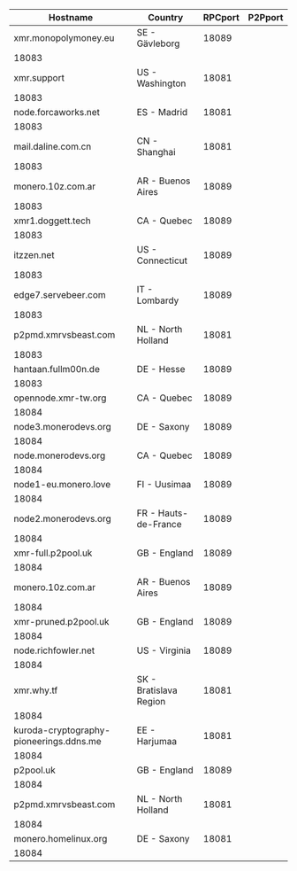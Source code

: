 Hostname | Country | RPCport | P2Pport
--- | --- | --- | ---
xmr.monopolymoney.eu | SE - Gävleborg | 18089
 | 18083
xmr.support | US - Washington | 18081
 | 18083
node.forcaworks.net | ES - Madrid | 18081
 | 18083
mail.daline.com.cn | CN - Shanghai | 18081
 | 18083
monero.10z.com.ar | AR - Buenos Aires | 18089
 | 18083
xmr1.doggett.tech | CA - Quebec | 18089
 | 18083
itzzen.net | US - Connecticut | 18089
 | 18083
edge7.servebeer.com | IT - Lombardy | 18089
 | 18083
p2pmd.xmrvsbeast.com | NL - North Holland | 18081
 | 18083
hantaan.fullm00n.de | DE - Hesse | 18089
 | 18083
opennode.xmr-tw.org | CA - Quebec | 18089
 | 18084
node3.monerodevs.org | DE - Saxony | 18089
 | 18084
node.monerodevs.org | CA - Quebec | 18089
 | 18084
node1-eu.monero.love | FI - Uusimaa | 18089
 | 18084
node2.monerodevs.org | FR - Hauts-de-France | 18089
 | 18084
xmr-full.p2pool.uk | GB - England | 18089
 | 18084
monero.10z.com.ar | AR - Buenos Aires | 18089
 | 18084
xmr-pruned.p2pool.uk | GB - England | 18089
 | 18084
node.richfowler.net | US - Virginia | 18089
 | 18084
xmr.why.tf | SK - Bratislava Region | 18081
 | 18084
kuroda-cryptography-pioneerings.ddns.me | EE - Harjumaa | 18081
 | 18084
p2pool.uk | GB - England | 18089
 | 18084
p2pmd.xmrvsbeast.com | NL - North Holland | 18081
 | 18084
monero.homelinux.org | DE - Saxony | 18081
 | 18084
